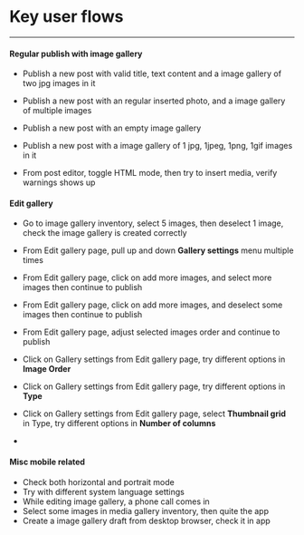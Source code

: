 # Key user flows

---

#### Regular publish with image gallery

* Publish a new post with valid title, text content and a image gallery of two jpg images in it

* Publish a new post with an regular inserted photo, and a image gallery of multiple images

* Publish a new post with an empty image gallery

* Publish a new post with a image gallery of 1 jpg, 1jpeg, 1png, 1gif images in it

* From post editor, toggle HTML mode, then try to insert media, verify warnings shows up

#### Edit gallery

* Go to image gallery inventory, select 5 images, then deselect 1 image, check the image gallery is created correctly

* From Edit gallery page, pull up and down **Gallery settings** menu multiple times

* From Edit gallery page, click on add more images, and select more images then continue to publish

* From Edit gallery page, click on add more images, and deselect some images then continue to publish

* From Edit gallery page, adjust selected images order and continue to publish

* Click on Gallery settings from Edit gallery page, try different options in **Image Order**

* Click on Gallery settings from Edit gallery page, try different options in **Type**
* Click on Gallery settings from Edit gallery page, select **Thumbnail grid** in Type, try different options in **Number of columns**
* 
#### Misc mobile related

* Check both horizontal and portrait mode
* Try with different system language settings
* While editing image gallery, a phone call comes in
* Select some images in media gallery inventory, then quite the app
* Create a image gallery draft from desktop browser, check it in app



